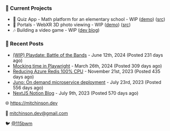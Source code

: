 ### 📌 Current Projects
- 📝 Quiz App - Math platform for an elementary school - WIP ([demo](https://quiz-staging.mitchinson.dev/)) ([src](https://github.com/bmitchinson/budget-entry))
- 📸 Portals - WebXR 3D photo viewing - WIP ([demo](https://portals.mitchinson.dev/)) ([src](https://github.com/bmitchinson/vr-jpg-viewer-webxr))
- 🎶 Building a video game - WIP ([dev blog](https://blog.mitchinson.dev/playdate-dev-one))

### 📝 Recent Posts

- [(WIP) Playdate: Battle of the Bands](https://blog.mitchinson.dev/playdate-dev-one) - June 12th, 2024 (Posted 231 days ago)
- [Mocking time in Playwright](https://blog.mitchinson.dev/playwright-mock-time) - March 26th, 2024 (Posted 309 days ago)
- [Reducing Azure Redis 100% CPU](https://blog.mitchinson.dev/redis-cpu) - November 21st, 2023 (Posted 435 days ago)
- [Juno: On demand microservice deployment](https://blog.mitchinson.dev/juno) - July 23rd, 2023 (Posted 556 days ago)
- [NextJS Notion Blog](https://blog.mitchinson.dev/blog-2023) - July 9th, 2023 (Posted 570 days ago)

🌐 https://mitchinson.dev

💌 mitchinson.dev@gmail.com

🐦 [@115bwm](https://twitter.com/115bwm)